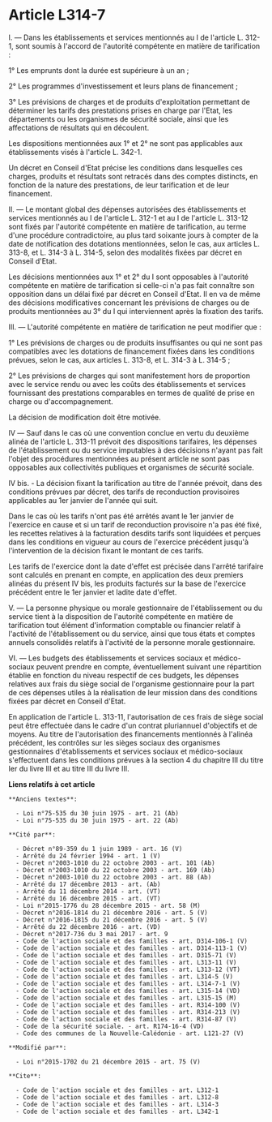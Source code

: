 # Article L314-7

I. ― Dans les établissements et services mentionnés au I de l'article L. 312-1, sont soumis à l'accord de l'autorité
compétente en matière de tarification : 

1° Les emprunts dont la durée est supérieure à un an ; 

2° Les programmes d'investissement et leurs plans de financement ; 

3° Les prévisions de charges et de produits d'exploitation permettant de déterminer les tarifs des prestations prises en
charge par l'Etat, les départements ou les organismes de sécurité sociale, ainsi que les affectations de résultats qui en
découlent. 

Les dispositions mentionnées aux 1° et 2° ne sont pas applicables aux établissements visés à l'article L. 342-1. 

Un décret en Conseil d'Etat précise les conditions dans lesquelles ces charges, produits et résultats sont retracés dans des
comptes distincts, en fonction de la nature des prestations, de leur tarification et de leur financement. 

II. ― Le montant global des dépenses autorisées des établissements et services mentionnés au I de l'article L. 312-1 et au I
de l'article L. 313-12 sont fixés par l'autorité compétente en matière de tarification, au terme d'une procédure
contradictoire, au plus tard soixante jours à compter de la date de notification des dotations mentionnées, selon le cas, aux
articles L. 313-8, et L. 314-3 à L. 314-5, selon des modalités fixées par décret en Conseil d'Etat. 

Les décisions mentionnées aux 1° et 2° du I sont opposables à l'autorité compétente en matière de tarification si celle-ci
n'a pas fait connaître son opposition dans un délai fixé par décret en Conseil d'Etat. Il en va de même des décisions
modificatives concernant les prévisions de charges ou de produits mentionnées au 3° du I qui interviennent après la fixation
des tarifs. 

III. ― L'autorité compétente en matière de tarification ne peut modifier que : 

1° Les prévisions de charges ou de produits insuffisantes ou qui ne sont pas compatibles avec les dotations de financement
fixées dans les conditions prévues, selon le cas, aux articles L. 313-8, et L. 314-3 à L. 314-5 ; 

2° Les prévisions de charges qui sont manifestement hors de proportion avec le service rendu ou avec les coûts des
établissements et services fournissant des prestations comparables en termes de qualité de prise en charge ou
d'accompagnement. 

La décision de modification doit être motivée. 

IV ― Sauf dans le cas où une convention conclue en vertu du deuxième alinéa de l'article L. 313-11 prévoit des dispositions
tarifaires, les dépenses de l'établissement ou du service imputables à des décisions n'ayant pas fait l'objet des procédures
mentionnées au présent article ne sont pas opposables aux collectivités publiques et organismes de sécurité sociale. 

IV bis. - La décision fixant la tarification au titre de l'année prévoit, dans des conditions prévues par décret, des tarifs
de reconduction provisoires applicables au 1er janvier de l'année qui suit.

Dans le cas où les tarifs n'ont pas été arrêtés avant le 1er janvier de l'exercice en cause et si un tarif de reconduction
provisoire n'a pas été fixé, les recettes relatives à la facturation desdits tarifs sont liquidées et perçues dans les
conditions en vigueur au cours de l'exercice précédent jusqu'à l'intervention de la décision fixant le montant de ces
tarifs. 

Les tarifs de l'exercice dont la date d'effet est précisée dans l'arrêté tarifaire sont calculés en prenant en compte, en
application des deux premiers alinéas du présent IV bis, les produits facturés sur la base de l'exercice précédent entre le
1er janvier et ladite date d'effet. 

V. ― La personne physique ou morale gestionnaire de l'établissement ou du service tient à la disposition de l'autorité
compétente en matière de tarification tout élément d'information comptable ou financier relatif à l'activité de
l'établissement ou du service, ainsi que tous états et comptes annuels consolidés relatifs à l'activité de la personne morale
gestionnaire. 

VI. ― Les budgets des établissements et services sociaux et médico-sociaux peuvent prendre en compte, éventuellement suivant
une répartition établie en fonction du niveau respectif de ces budgets, les dépenses relatives aux frais du siège social de
l'organisme gestionnaire pour la part de ces dépenses utiles à la réalisation de leur mission dans des conditions fixées par
décret en Conseil d'Etat. 

En application de l'article L. 313-11, l'autorisation de ces frais de siège social peut être effectuée dans le cadre d'un
contrat pluriannuel d'objectifs et de moyens. Au titre de l'autorisation des financements mentionnés à l'alinéa précédent,
les contrôles sur les sièges sociaux des organismes gestionnaires d'établissements et services sociaux et médico-sociaux
s'effectuent dans les conditions prévues à la section 4 du chapitre III du titre Ier du livre III et au titre III du livre
III.

**Liens relatifs à cet article**

	**Anciens textes**:

	  - Loi n°75-535 du 30 juin 1975 - art. 21 (Ab)
	  - Loi n°75-535 du 30 juin 1975 - art. 22 (Ab)

	**Cité par**:

	  - Décret n°89-359 du 1 juin 1989 - art. 16 (V)
	  - Arrêté du 24 février 1994 - art. 1 (V)
	  - Décret n°2003-1010 du 22 octobre 2003 - art. 101 (Ab)
	  - Décret n°2003-1010 du 22 octobre 2003 - art. 169 (Ab)
	  - Décret n°2003-1010 du 22 octobre 2003 - art. 88 (Ab)
	  - Arrêté du 17 décembre 2013 - art. (Ab)
	  - Arrêté du 11 décembre 2014 - art. (VT)
	  - Arrêté du 16 décembre 2015 - art. (VT)
	  - Loi n°2015-1776 du 28 décembre 2015 - art. 58 (M)
	  - Décret n°2016-1814 du 21 décembre 2016 - art. 5 (V)
	  - Décret n°2016-1815 du 21 décembre 2016 - art. 5 (V)
	  - Arrêté du 22 décembre 2016 - art. (VD)
	  - Décret n°2017-736 du 3 mai 2017 - art. 9
	  - Code de l'action sociale et des familles - art. D314-106-1 (V)
	  - Code de l'action sociale et des familles - art. D314-113-1 (V)
	  - Code de l'action sociale et des familles - art. D315-71 (V)
	  - Code de l'action sociale et des familles - art. L313-11 (V)
	  - Code de l'action sociale et des familles - art. L313-12 (VT)
	  - Code de l'action sociale et des familles - art. L314-5 (V)
	  - Code de l'action sociale et des familles - art. L314-7-1 (V)
	  - Code de l'action sociale et des familles - art. L315-14 (VD)
	  - Code de l'action sociale et des familles - art. L315-15 (M)
	  - Code de l'action sociale et des familles - art. R314-100 (V)
	  - Code de l'action sociale et des familles - art. R314-213 (V)
	  - Code de l'action sociale et des familles - art. R314-87 (V)
	  - Code de la sécurité sociale. - art. R174-16-4 (VD)
	  - Code des communes de la Nouvelle-Calédonie - art. L121-27 (V)

	**Modifié par**:

	  - Loi n°2015-1702 du 21 décembre 2015 - art. 75 (V)

	**Cite**:

	  - Code de l'action sociale et des familles - art. L312-1
	  - Code de l'action sociale et des familles - art. L312-8
	  - Code de l'action sociale et des familles - art. L314-3
	  - Code de l'action sociale et des familles - art. L342-1
